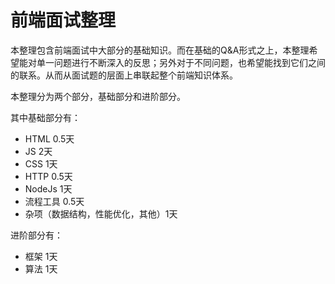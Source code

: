 # 前端面试整理

本整理包含前端面试中大部分的基础知识。而在基础的Q&A形式之上，本整理希望能对单一问题进行不断深入的反思；另外对于不同问题，也希望能找到它们之间的联系。从而从面试题的层面上串联起整个前端知识体系。

本整理分为两个部分，基础部分和进阶部分。

其中基础部分有：

* HTML    0.5天
* JS      2天
* CSS     1天
* HTTP    0.5天
* NodeJs  1天
* 流程工具  0.5天
* 杂项（数据结构，性能优化，其他）1天

进阶部分有：

* 框架     1天
* 算法     1天

